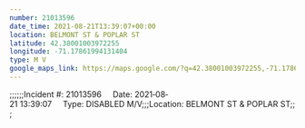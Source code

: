 ```yaml
---
number: 21013596
date_time: 2021-08-21T13:39:07+00:00
location: BELMONT ST & POPLAR ST
latitude: 42.38001003972255
longitude: -71.17861994131404
type: M V
google_maps_link: https://maps.google.com/?q=42.38001003972255,-71.17861994131404
---
```


;;;;;;Incident #: 21013596     Date: 2021‐08‐21 13:39:07     Type: DISABLED M/V;;;Location: BELMONT ST & POPLAR ST;;;
